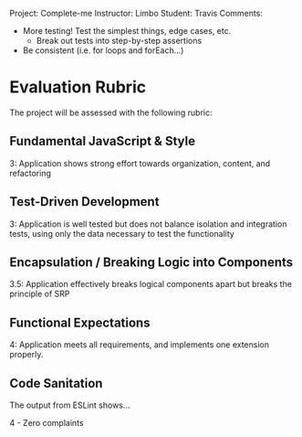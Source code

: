 Project: Complete-me
Instructor: Limbo
Student: Travis
Comments:
* More testing! Test the simplest things, edge cases, etc.
  * Break out tests into step-by-step assertions
* Be consistent (i.e. for loops and forEach...)

# Evaluation Rubric

The project will be assessed with the following rubric:

## Fundamental JavaScript & Style

3: Application shows strong effort towards organization, content, and refactoring

## Test-Driven Development

3: Application is well tested but does not balance isolation and integration tests, using only the data necessary to test the functionality

## Encapsulation / Breaking Logic into Components

3.5: Application effectively breaks logical components apart but breaks the principle of SRP

## Functional Expectations

4: Application meets all requirements, and implements one extension properly.

## Code Sanitation

The output from ESLint shows…

4 - Zero complaints
